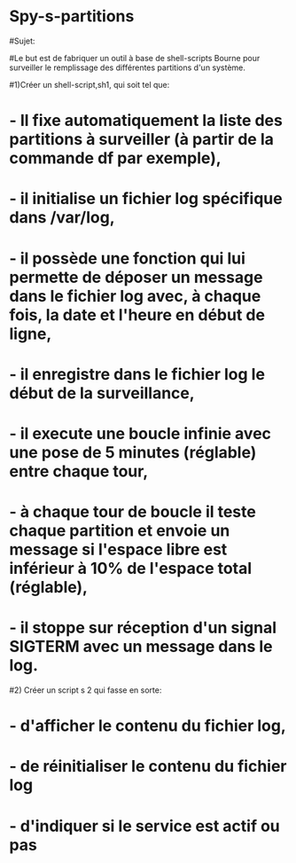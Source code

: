 # Spy-s-partitions

#Sujet:

#Le but est de fabriquer un outil à base de shell-scripts Bourne pour surveiller le remplissage des différentes partitions d'un système.


#1)Créer un shell-script,sh1, qui soit tel que:
#	- Il fixe automatiquement la liste des partitions à surveiller (à partir de la commande df par exemple),
#	- il initialise un fichier log spécifique dans /var/log,
#	- il possède une fonction qui lui permette de déposer un message dans le fichier log avec, à chaque fois, la date et l'heure en début de ligne,
#	- il enregistre dans le fichier log le début de la surveillance,
#	- il execute une boucle infinie avec une pose de 5 minutes (réglable) entre chaque tour,
#	- à chaque tour de boucle il teste chaque partition et envoie un message si l'espace libre  est inférieur à 10% de l'espace total (réglable),
#	- il stoppe sur réception d'un signal SIGTERM avec un message dans le log.

#2) Créer un script s 2 qui fasse en sorte:
# - d'afficher le contenu du fichier log,
# - de réinitialiser le contenu du fichier log
# - d'indiquer si le service est actif ou pas

